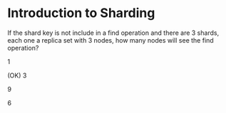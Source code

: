 # Introduction to Sharding

If the shard key is not include in a find operation and there are 3 shards, each one a replica set with 3 nodes, how many nodes will see the find operation?


1

(OK) 3

9

6



